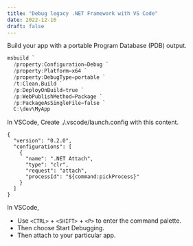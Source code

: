 ```yaml
---
title: "Debug legacy .NET Framework with VS Code"
date: 2022-12-16
draft: false
---
```


Build your app with a portable Program Database (PDB) output.

```powershell
msbuild `
  /property:Configuration=Debug `
  /property:Platform=x64 `
  /property:DebugType=portable `
  /t:Clean,Build `
  /p:DeployOnBuild=true `
  /p:WebPublishMethod=Package `
  /p:PackageAsSingleFile=false `
  C:\dev\MyApp
```

In VSCode, Create ./.vscode/launch.config with this content.
```
{
  "version": "0.2.0",
  "configurations": [
    {
      "name": ".NET Attach",
      "type": "clr",
      "request": "attach",
      "processId": "${command:pickProcess}"
    }
  ]
}
```

In VSCode,

* Use `<CTRL>` + `<SHIFT>` + `<P>` to enter the command palette.
* Then choose Start Debugging.
* Then attach to your particular app.